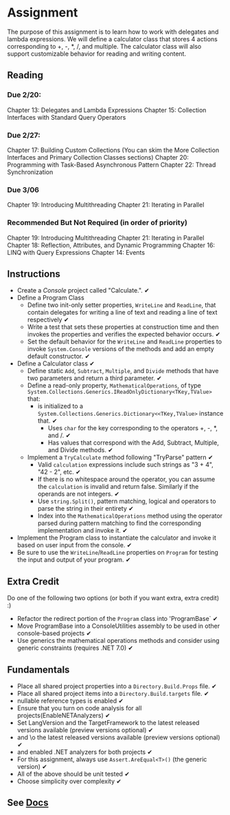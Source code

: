 # Assignment

The purpose of this assignment is to learn how to work with delegates and lambda expressions. We will define a 
calculator class that stores 4 actions corresponding to +, -, *, /, and multiple. The calculator class will
also support customizable behavior for reading and writing content.

## Reading

### Due 2/20:

Chapter 13: Delegates and Lambda Expressions
Chapter 15: Collection Interfaces with Standard Query Operators

### Due 2/27:

Chapter 17: Building Custom Collections (You can skim the More Collection Interfaces and Primary Collection Classes sections)
Chapter 20: Programming with Task-Based Asynchronous Pattern
Chapter 22: Thread Synchronization

### Due 3/06

Chapter 19: Introducing Multithreading
Chapter 21: Iterating in Parallel

### Recommended But Not Required (in order of priority)

Chapter 19: Introducing Multithreading
Chapter 21: Iterating in Parallel
Chapter 18: Reflection, Attributes, and Dynamic Programming
Chapter 16: LINQ with Query Expressions
Chapter 14: Events

## Instructions

- Create a *Console* project called "Calculate.". ✔
- Define a Program Class
  - Define two init-only setter properties, `WriteLine` and `ReadLine`, that contain delegates for writing a line of text and reading a line of text respectively ✔
  - Write a test that sets these properties at construction time and then invokes the properties and verifies the expected behavior occurs. ✔
  - Set the default behavior for the `WriteLine` and `ReadLine` properties to invoke `System.Console` versions of the methods and add an empty default constructor. ✔
- Define a Calculator class ✔
  - Define static `Add`, `Subtract`, `Multiple`, and `Divide` methods that have two parameters and return a third parameter. ✔
  - Define a read-only property, `MathematicalOperations`, of type `System.Collections.Generics.IReadOnlyDictionary<TKey,TValue>` that:
    - is initialized to a `System.Collections.Generics.Dictionary<<TKey,TValue>` instance that. ✔
      - Uses `char` for the key corresponding to the operators +, -, *, and /. ✔
      - Has values that correspond with the Add, Subtract, Multiple, and Divide methods. ✔
  - Implement a `TryCalculate` method following "TryParse" pattern ✔
    - Valid `calculation` expressions include such strings as "3 + 4", "42 - 2", etc. ✔
    - If there is no whitespace around the operator, you can assume the `calculation` is invalid and return false. Similarly if the operands are not integers. ✔
    - Use `string.Split()`, pattern matching, logical and operators to parse the string in their entirety ✔
    - Index into the `MathematicalOperations` method using the operator parsed during pattern matching to find the corresponding implementation and invoke it. ✔
- Implement the Program class to instantiate the calculator and invoke it based on user input from the console. ✔
- Be sure to use the `WriteLine`/`ReadLine` properties on `Program` for testing the input and output of your program. ✔

## Extra Credit

Do one of the following two options (or both if you want extra, extra credit) :)

- Refactor the redirect portion of the `Program` class into 'ProgramBase` ✔
- Move ProgramBase into a ConsoleUtilities assembly to be used in other console-based projects ✔
- Use generics the mathematical operations methods and consider using generic constraints (requires .NET 7.0) ✔

## Fundamentals

- Place all shared project properties into a `Directory.Build.Props` file. ✔
- Place all shared project items into a `Directory.Build.targets` file. ✔
- nullable reference types is enabled  ✔
- Ensure that you turn on code analysis for all projects(EnableNETAnalyzers)  ✔
- Set LangVersion and the TargetFramework to the latest released versions available (preview versions optional)   ✔
- and \o the latest released versions available (preview versions optional)   ✔
- and enabled .NET analyzers for both projects ✔
- For this assignment, always use `Assert.AreEqual<T>()` (the generic version)  ✔
- All of the above should be unit tested ✔
- Choose simplicity over complexity ✔

## See [Docs](Docs)
